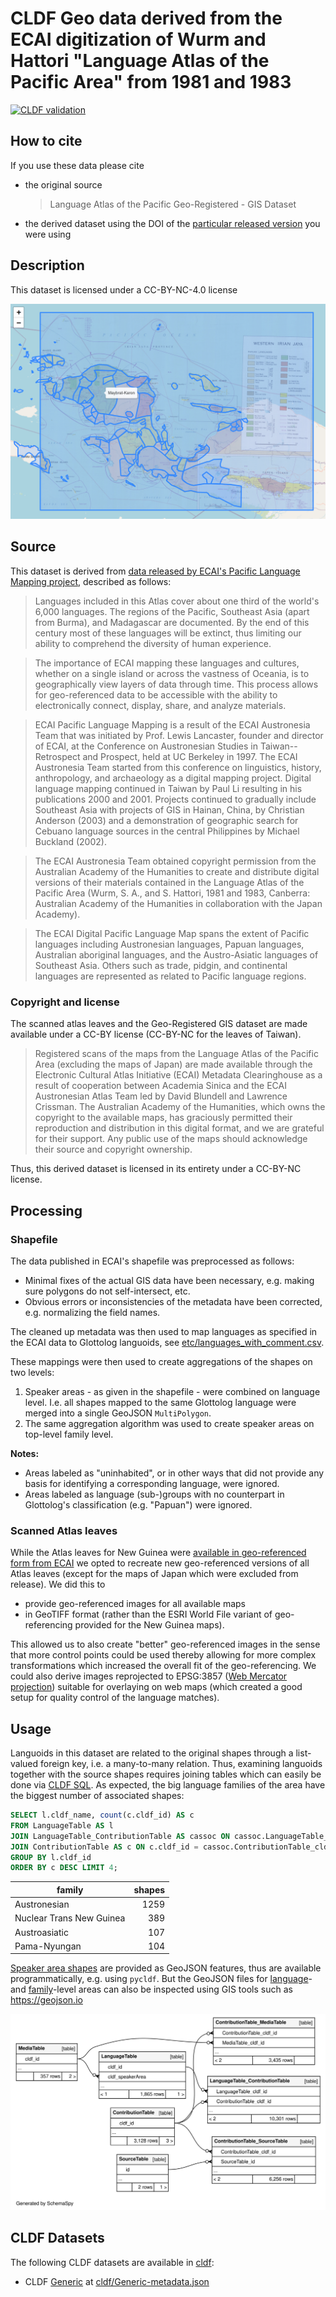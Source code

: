 # CLDF Geo data derived from the ECAI digitization of Wurm and Hattori "Language Atlas of the Pacific Area" from 1981 and 1983

[![CLDF validation](https://github.com/cldf-datasets/languageatlasofthepacificarea/workflows/CLDF-validation/badge.svg)](https://github.com/cldf-datasets/languageatlasofthepacificarea/actions?query=workflow%3ACLDF-validation)

## How to cite

If you use these data please cite
- the original source
  > Language Atlas of the Pacific Geo-Registered - GIS Dataset
- the derived dataset using the DOI of the [particular released version](../../releases/) you were using

## Description


This dataset is licensed under a CC-BY-NC-4.0 license


![](etc/img.png)

## Source

This dataset is derived from [data released by ECAI's Pacific Language Mapping project](https://ecaidata.org/organization/ecai-pacific-language-mapping), described as follows:

> Languages included in this Atlas cover about one third of the world's 6,000 languages. The regions of the Pacific, Southeast Asia (apart from Burma), and Madagascar are documented. By the end of this century most of these languages will be extinct, thus limiting our ability to comprehend the diversity of human experience.

> The importance of ECAI mapping these languages and cultures, whether on a single island or across the vastness of Oceania, is to geographically view layers of data through time. This process allows for geo-referenced data to be accessible with the ability to electronically connect, display, share, and analyze materials.

> ECAI Pacific Language Mapping is a result of the ECAI Austronesia Team that was initiated by Prof. Lewis Lancaster, founder and director of ECAI, at the Conference on Austronesian Studies in Taiwan--Retrospect and Prospect, held at UC Berkeley in 1997. The ECAI Austronesia Team started from this conference on linguistics, history, anthropology, and archaeology as a digital mapping project. Digital language mapping continued in Taiwan by Paul Li resulting in his publications 2000 and 2001. Projects continued to gradually include Southeast Asia with projects of GIS in Hainan, China, by Christian Anderson (2003) and a demonstration of geographic search for Cebuano language sources in the central Philippines by Michael Buckland (2002).

> The ECAI Austronesia Team obtained copyright permission from the Australian Academy of the Humanities to create and distribute digital versions of their materials contained in the Language Atlas of the Pacific Area (Wurm, S. A., and S. Hattori, 1981 and 1983, Canberra: Australian Academy of the Humanities in collaboration with the Japan Academy).

> The ECAI Digital Pacific Language Map spans the extent of Pacific languages including Austronesian languages, Papuan languages, Australian aboriginal languages, and the Austro-Asiatic languages of Southeast Asia. Others such as trade, pidgin, and continental languages are represented as related to Pacific language regions.


### Copyright and license

The scanned atlas leaves and the Geo-Registered GIS dataset are made available under a CC-BY license (CC-BY-NC for the leaves of Taiwan).

> Registered scans of the maps from the Language Atlas of the Pacific Area (excluding the maps of Japan) are made available through the Electronic Cultural Atlas Initiative (ECAI) Metadata Clearinghouse as a result of cooperation between Academia Sinica and the ECAI Austronesian Atlas Team led by David Blundell and Lawrence Crissman. The Australian Academy of the Humanities, which owns the copyright to the available maps, has graciously permitted their reproduction and distribution in this digital format, and we are grateful for their support. Any public use of the maps should acknowledge their source and copyright ownership.

Thus, this derived dataset is licensed in its entirety under a CC-BY-NC license.


## Processing

### Shapefile

The data published in ECAI's shapefile was preprocessed as follows:

- Minimal fixes of the actual GIS data have been necessary, e.g. making sure polygons do not self-intersect, etc.
- Obvious errors or inconsistencies of the metadata have been corrected, e.g. normalizing the field names.

The cleaned up metadata was then used to map languages as specified in the ECAI data to Glottolog languoids,
see [etc/languages_with_comment.csv](etc/languages_with_comment.csv).

These mappings were then used to create aggregations of the shapes on two levels:

1. Speaker areas - as given in the shapefile - were combined on language level. I.e. all shapes mapped to
   the same Glottolog language were merged into a single GeoJSON `MultiPolygon`.
2. The same aggregation algorithm was used to create speaker areas on top-level family level.

**Notes:**
- Areas labeled as "uninhabited", or in other ways that did not provide any basis for identifying a corresponding
  language, were ignored.
- Areas labeled as language (sub-)groups with no counterpart in Glottolog's classification (e.g. "Papuan") were
  ignored.


### Scanned Atlas leaves

While the Atlas leaves for New Guinea were [available in geo-referenced form from ECAI](https://ecaidata.org/dataset/language_atlas_of_the_pacific_scanned_atlas_leaves_-_new_guinea)
we opted to recreate new geo-referenced versions of all Atlas leaves (except for the maps of Japan which were excluded from release).
We did this to
- provide geo-referenced images for all available maps
- in GeoTIFF format (rather than the ESRI World File variant of geo-referencing provided for the New Guinea maps).

This allowed us to also create "better" geo-referenced images in the sense that more control points could be used
thereby allowing for more complex transformations which increased the overall fit of the geo-referencing.
We could also derive images reprojected to EPSG:3857 ([Web Mercator projection](https://en.wikipedia.org/wiki/Web_Mercator_projection))
suitable for overlaying on web maps (which created a good setup for quality control of the language matches).


## Usage

Languoids in this dataset are related to the original shapes through a list-valued foreign key, i.e. a many-to-many relation. Thus,
examining languoids together with the source shapes requires joining tables which can easily be done via
[CLDF SQL](https://github.com/cldf/cldf/blob/master/extensions/sql.md).
As expected, the big language families of the area have the biggest number of associated shapes:
```sql
SELECT l.cldf_name, count(c.cldf_id) AS c
FROM LanguageTable AS l 
JOIN LanguageTable_ContributionTable AS cassoc ON cassoc.LanguageTable_cldf_id = l.cldf_id
JOIN ContributionTable AS c ON c.cldf_id = cassoc.ContributionTable_cldf_id
GROUP BY l.cldf_id
ORDER BY c DESC LIMIT 4;
```
family | shapes
--- | ---:
Austronesian|1259
Nuclear Trans New Guinea|389
Austroasiatic|107
Pama-Nyungan|104

[Speaker area shapes](https://github.com/cldf/cldf/tree/master/components/languages#speaker-area) are 
provided as GeoJSON features, thus are available programmatically, e.g. using `pycldf`. But the GeoJSON
files for [language](cldf/languages.geojson)- and [family](cldf/families.geojson)-level areas can also
be inspected using GIS tools such as https://geojson.io

![](etc/erd.svg)


## CLDF Datasets

The following CLDF datasets are available in [cldf](cldf):

- CLDF [Generic](https://github.com/cldf/cldf/tree/master/modules/Generic) at [cldf/Generic-metadata.json](cldf/Generic-metadata.json)